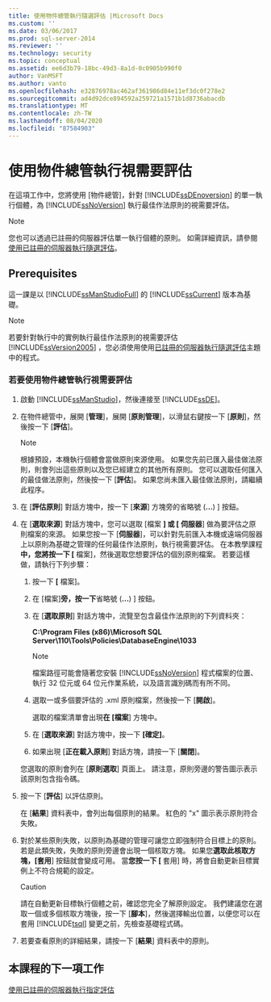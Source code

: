 ```yaml
---
title: 使用物件總管執行隨選評估 |Microsoft Docs
ms.custom: ''
ms.date: 03/06/2017
ms.prod: sql-server-2014
ms.reviewer: ''
ms.technology: security
ms.topic: conceptual
ms.assetid: ee6d3b79-18bc-49d3-8a1d-0c0905b990f0
author: VanMSFT
ms.author: vanto
ms.openlocfilehash: e32876978ac462af361986d84e11ef3dc0f278e2
ms.sourcegitcommit: ad4d92dce894592a259721a1571b1d8736abacdb
ms.translationtype: MT
ms.contentlocale: zh-TW
ms.lasthandoff: 08/04/2020
ms.locfileid: "87584903"
---
```

# <a name="perform-an-on-demand-evaluation-by-using-object-explorer"></a>使用物件總管執行視需要評估
  在這項工作中，您將使用 [物件總管]，針對 [!INCLUDE[ssDEnoversion](../includes/ssdenoversion-md.md)] 的單一執行個體，為 [!INCLUDE[ssNoVersion](../includes/ssnoversion-md.md)] 執行最佳作法原則的視需要評估。  
  
> [!NOTE]  
>  您也可以透過已註冊的伺服器評估單一執行個體的原則。 如需詳細資訊，請參閱[使用已註冊的伺服器執行隨選評估](../../2014/tutorials/perform-an-on-demand-evaluation-by-using-registered-servers.md)。  
  
## <a name="prerequisites"></a>Prerequisites  
 這一課是以 [!INCLUDE[ssManStudioFull](../includes/ssmanstudiofull-md.md)] 的 [!INCLUDE[ssCurrent](../includes/sscurrent-md.md)] 版本為基礎。  
  
> [!NOTE]  
>  若要針對執行中的實例執行最佳作法原則的視需要評估 [!INCLUDE[ssVersion2005](../includes/ssversion2005-md.md)] ，您必須使用使用[已註冊的伺服器執行隨選評估](../../2014/tutorials/perform-an-on-demand-evaluation-by-using-registered-servers.md)主題中的程式。  
  
### <a name="to-perform-an-on-demand-evaluation-by-using-object-explorer"></a>若要使用物件總管執行視需要評估  
  
1.  啟動 [!INCLUDE[ssManStudio](../includes/ssmanstudio-md.md)]，然後連接至 [!INCLUDE[ssDE](../includes/ssde-md.md)]。  
  
2.  在物件總管中，展開 [**管理**]，展開 [**原則管理**]，以滑鼠右鍵按一下 [**原則**]，然後按一下 [**評估**]。  
  
    > [!NOTE]  
    >  根據預設，本機執行個體會當做原則來源使用。 如果您先前已匯入最佳做法原則，則會列出這些原則以及您已經建立的其他所有原則。 您可以選取任何匯入的最佳做法原則，然後按一下 [**評估**]。 如果您尚未匯入最佳做法原則，請繼續此程序。  
  
3.  在 [**評估原則**] 對話方塊中，按一下 [**來源**] 方塊旁的省略號 (**...**) ] 按鈕。  
  
4.  在 [**選取來源**] 對話方塊中，您可以選取 [檔案 **] 或 [** **伺服器**] 做為要評估之原則檔案的來源。 如果您按一下 [**伺服器**]，可以針對先前匯入本機或遠端伺服器上以原則為基礎之管理的任何最佳作法原則，執行視需要評估。 在本教學課程**中，您將按一下 [** 檔案]，然後選取您想要評估的個別原則檔案。 若要這樣做，請執行下列步驟：  
  
    1.  按一下 **[** 檔案]。  
  
    2.  在 [檔案]**旁，按一下**省略號 (**...**) ] 按鈕。  
  
    3.  在 [**選取原則**] 對話方塊中，流覽至包含最佳作法原則的下列資料夾：  
  
         **C:\Program Files (x86)\Microsoft SQL Server\110\Tools\Policies\DatabaseEngine\1033**  
  
        > [!NOTE]  
        >  檔案路徑可能會隨著您安裝 [!INCLUDE[ssNoVersion](../includes/ssnoversion-md.md)] 程式檔案的位置、執行 32 位元或 64 位元作業系統，以及語言識別碼而有所不同。  
  
    4.  選取一或多個要評估的 .xml 原則檔案，然後按一下 [**開啟**]。  
  
         選取的檔案清單會出現**在 [檔案**] 方塊中。  
  
    5.  在 [**選取來源**] 對話方塊中，按一下 **[確定]**。  
  
    6.  如果出現 [**正在載入原則**] 對話方塊，請按一下 [**關閉**]。  
  
     您選取的原則會列在 [**原則選取**] 頁面上。 請注意，原則旁邊的警告圖示表示該原則包含指令碼。  
  
5.  按一下 [**評估**] 以評估原則。  
  
     在 [**結果**] 資料表中，會列出每個原則的結果。 紅色的 "x" 圖示表示原則符合失敗。  
  
6.  對於某些原則失敗，以原則為基礎的管理可讓您立即強制符合目標上的原則。 若是此類失敗，失敗的原則旁邊會出現一個核取方塊。 如果您**選取此核取方塊，[套用**] 按鈕就會變成可用。 當**您按一下 [** 套用] 時，將會自動更新目標實例上不符合規範的設定。  
  
    > [!CAUTION]  
    >  請在自動更新目標執行個體之前，確認您完全了解原則設定。 我們建議您在選取一個或多個核取方塊後，按一下 [**腳本**]，然後選擇輸出位置，以便您可以在套用 [!INCLUDE[tsql](../includes/tsql-md.md)] 變更之前，先檢查基礎程式碼。  
  
7.  若要查看原則的詳細結果，請按一下 [**結果**] 資料表中的原則。  
  
## <a name="next-task-in-lesson"></a>本課程的下一項工作  
 [使用已註冊的伺服器執行指定評估](../../2014/tutorials/perform-an-on-demand-evaluation-by-using-registered-servers.md)  
  
  
